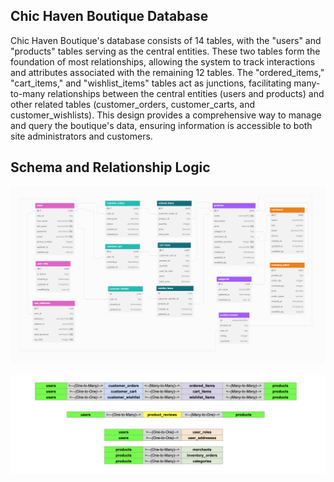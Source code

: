 ## Chic Haven Boutique Database

Chic Haven Boutique's database consists of 14 tables, with the "users" and "products" tables serving as the central entities. These two tables form the foundation of most relationships, allowing the system to track interactions and attributes associated with the remaining 12 tables. The "ordered_items," "cart_items," and "wishlist_items" tables act as junctions, facilitating many-to-many relationships between the central entities (users and products) and other related tables (customer_orders, customer_carts, and customer_wishlists). This design provides a comprehensive way to manage and query the boutique's data, ensuring information is accessible to both site administrators and customers.

## Schema and Relationship Logic

![photo](../glob-images/database_schema.png)

![photo](../glob-images/schema-logic.png)
